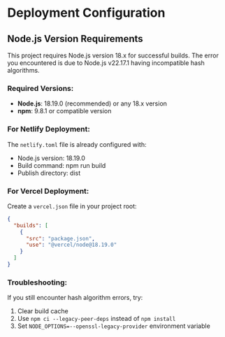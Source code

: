 # Deployment Configuration

## Node.js Version Requirements

This project requires Node.js version 18.x for successful builds. The error you encountered is due to Node.js v22.17.1 having incompatible hash algorithms.

### Required Versions:
- **Node.js**: 18.19.0 (recommended) or any 18.x version
- **npm**: 9.8.1 or compatible version

### For Netlify Deployment:

The `netlify.toml` file is already configured with:
- Node.js version: 18.19.0
- Build command: npm run build
- Publish directory: dist

### For Vercel Deployment:

Create a `vercel.json` file in your project root:

```json
{
  "builds": [
    {
      "src": "package.json",
      "use": "@vercel/node@18.19.0"
    }
  ]
}
```

### Troubleshooting:

If you still encounter hash algorithm errors, try:
1. Clear build cache
2. Use `npm ci --legacy-peer-deps` instead of `npm install`
3. Set `NODE_OPTIONS=--openssl-legacy-provider` environment variable
